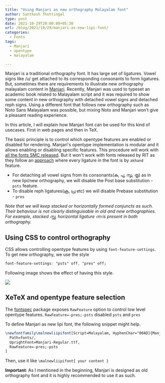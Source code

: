 ```yaml
---
title: "Using Manjari as new orthography Malayalam font"
author: Santhosh Thottingal
type: post
date: 2021-10-29T20:00:00+05:30
url: /blog/2021/10/29/manjari-as-new-lipi-font/
categories:
  - Fonts
tags:
  - Manjari
  - opentype
  - malayalam

---
```


Manjari is a traditional orthography font. It has large set of ligatures. Vowel signs like /u/ get attached to its corresponding consonants to form ligatures. But, sometimes there are requirements to illustrate new orthography malayalam content in [Manjari](https://smc.org.in/fonts/manjari). Recently, Manjari was used to typeset an academic book related to Malayalam script and it was required to show some content in new orthography with detached vowel signs and detached reph signs. Using a different font that follows new orthography such as Noto Sans Malayalam was possible, but mixing Noto and Manjari won't give a pleasant reading experience.

In this article, I will explain how Manjari font can be used for this kind of usecases. First in web pages and then in TeX.

The basic principle is to control which opentype features are enabled or disabled for rendering. Manjari's opentype implementation is modular and it allows enabling or disabling specific features. This procedure will work with [all the fonts SMC released](https://smc.org.in/fonts). But it won't work with fonts released by RIT as they follow an [approach](https://rajeeshknambiar.wordpress.com/2021/09/20/a-new-set-of-opentype-shaping-rules-for-malayalam-script/) where every ligature in the font is by `akhand` feature.

* For detaching all vowel signs from its consonants(കു, പു, സൃ, തൃ) as in new lipi/new orthography, we will disable the Post base substitution - `psts` feature.
* To disable reph ligatures(ക്ര, പ്ര etc) we will disable Prebase substitution - `pres`

*Note that we will keep stacked or horizontally formed conjuncts as such. Their behaviour is not clearly distinguisable in old and new orthographies. For example, stacked സ്സ, horizontal ligature ന്ന is present in both orthography.*

## Using CSS to control orthography

CSS allows controlling opentype features by using `font-feature-settings`. To get new orthography, we use the style

```css
font-feature-settings: "psts" off, "pres" off;
```

Following image shows the effect of having this style.

![](/wp-content/uploads/2021/10/manjari-old-new-lipi.gif)

## XeTeX and opentype feature selection

The [fontspec](https://ctan.org/pkg/fontspec?lang=en) package exposes `RawFeature` option to control low level opentype features.  `RawFeature=-pres;-psts` disabled `psts` and `pres`

To define Manjari as new lipi font, the following snippet might help.

```latex
\newfontfamily\malnewliipifont[Script=Malayalam, HyphenChar="00AD]{Manjari}[
  Path=fonts/,
  UprightFont=Manjari-Regular.ttf,
  RawFeature=-pres;-psts
]
```

Then, use it like `\malnewliipifont{ your content }`

**Important**:  As I mentioned in the beginning, Manjari is designed as old orthography font and it is highly recommended to use it as such.